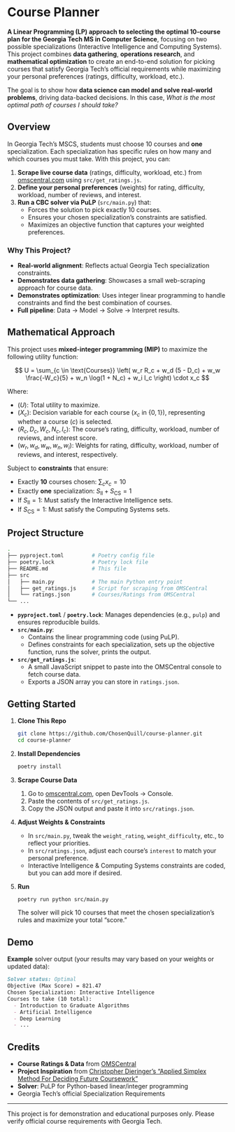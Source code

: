# Course Planner

**A Linear Programming (LP) approach to selecting the optimal 10-course plan for the Georgia Tech MS in Computer Science**, focusing on two possible specializations (Interactive Intelligence and Computing Systems). This project combines **data gathering**, **operations research**, and **mathematical optimization** to create an end-to-end solution for picking courses that satisfy Georgia Tech’s official requirements while maximizing your personal preferences (ratings, difficulty, workload, etc.).

The goal is to show how **data science can model and solve real-world problems**, driving data-backed decisions. In this case, *What is the most optimal path of courses I should take?*

## Overview

In Georgia Tech’s MSCS, students must choose 10 courses and **one** specialization. Each specialization has specific rules on how many and which courses you must take. With this project, you can:

1. **Scrape live course data** (ratings, difficulty, workload, etc.) from [omscentral.com](https://www.omscentral.com/) using `src/get_ratings.js`.
2. **Define your personal preferences** (weights) for rating, difficulty, workload, number of reviews, and interest.
3. **Run a CBC solver via PuLP** (`src/main.py`) that:
    - Forces the solution to pick exactly 10 courses.
    - Ensures your chosen specialization’s constraints are satisfied.
    - Maximizes an objective function that captures your weighted preferences.

### Why This Project?

- **Real-world alignment**: Reflects actual Georgia Tech specialization constraints.
- **Demonstrates data gathering**: Showcases a small web-scraping approach for course data.
- **Demonstrates optimization**: Uses integer linear programming to handle constraints and find the best combination of courses.
- **Full pipeline**: Data → Model → Solve → Interpret results.

## Mathematical Approach

This project uses **mixed-integer programming (MIP)** to maximize the following utility function:

$$ U = \sum_{c \in \text{Courses}} \left( w_r R_c + w_d (5 - D_c) + w_w \frac{-W_c}{5} + w_n \log(1 + N_c) + w_i I_c \right) \cdot x_c $$

Where:

- $(U)$: Total utility to maximize.
- $(X_c)$: Decision variable for each course $( x_c \text{ in } \{0, 1\} )$, representing whether a course $(c)$ is selected.
- $(R_c, D_c, W_c, N_c, I_c)$: The course’s rating, difficulty, workload, number of reviews, and interest score.
- $(w_r, w_d, w_w, w_n, w_i)$: Weights for rating, difficulty, workload, number of reviews, and interest, respectively.

Subject to **constraints** that ensure:

- Exactly **10** courses chosen: $\sum_{c} x_c = 10$
- Exactly **one** specialization: $S_{\mathrm{II}} + S_{\mathrm{CS}} = 1$
- If $S_\mathrm{II} = 1$: Must satisfy the Interactive Intelligence sets.
- If $S_\mathrm{CS} = 1$: Must satisfy the Computing Systems sets.

## Project Structure

```bash
.
├── pyproject.toml         # Poetry config file
├── poetry.lock            # Poetry lock file
├── README.md              # This file
├── src
│   ├── main.py            # The main Python entry point
│   ├── get_ratings.js     # Script for scraping from OMSCentral
│   └── ratings.json       # Courses/Ratings from OMSCentral
└── ...
```

- **`pyproject.toml`** / **`poetry.lock`**: Manages dependencies (e.g., `pulp`) and ensures reproducible builds.
- **`src/main.py`**:
    - Contains the linear programming code (using PuLP).
    - Defines constraints for each specialization, sets up the objective function, runs the solver, prints the output.
- **`src/get_ratings.js`**:
    - A small JavaScript snippet to paste into the OMSCentral console to fetch course data.
    - Exports a JSON array you can store in `ratings.json`.

## Getting Started

1. **Clone This Repo**
    
    ```bash
    git clone https://github.com/ChosenQuill/course-planner.git
    cd course-planner
    ```
    
2. **Install Dependencies**
    
    ```bash
    poetry install
    ```
    
3. **Scrape Course Data**
    1. Go to [omscentral.com](https://www.omscentral.com/), open DevTools → Console.
    2. Paste the contents of `src/get_ratings.js`.
    3. Copy the JSON output and paste it into `src/ratings.json`.
4. **Adjust Weights & Constraints**
    - In `src/main.py`, tweak the `weight_rating`, `weight_difficulty`, etc., to reflect your priorities.
    - In `src/ratings.json`, adjust each course’s `interest` to match your personal preference.
    - Interactive Intelligence & Computing Systems constraints are coded, but you can add more if desired.
5. **Run**
    
    ```bash
    poetry run python src/main.py
    ```
    
    The solver will pick 10 courses that meet the chosen specialization’s rules and maximize your total “score.”
    

## Demo

**Example** solver output (your results may vary based on your weights or updated data):

```markdown
Solver status: Optimal
Objective (Max Score) = 821.47
Chosen Specialization: Interactive Intelligence
Courses to take (10 total):
  - Introduction to Graduate Algorithms
  - Artificial Intelligence
  - Deep Learning
  - ...
```

## Credits

- **Course Ratings & Data** from [OMSCentral](https://www.omscentral.com/)
- **Project Inspiration** from [Christopher Dieringer’s “Applied Simplex Method For Deciding Future Coursework”](https://cdaringe.com/applied-simplex-method-for-deciding-years-of-coursework/)
- **Solver**: PuLP for Python-based linear/integer programming
- Georgia Tech’s official Specialization Requirements

---

This project is for demonstration and educational purposes only. Please verify official course requirements with Georgia Tech.
